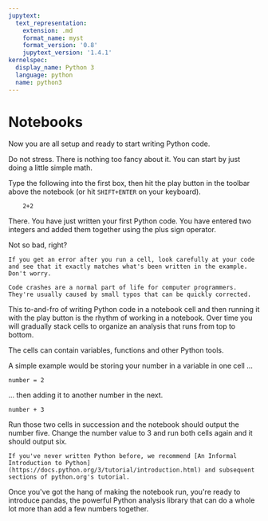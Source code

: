 ```yaml
---
jupytext:
  text_representation:
    extension: .md
    format_name: myst
    format_version: '0.8'
    jupytext_version: '1.4.1'
kernelspec:
  display_name: Python 3
  language: python
  name: python3
---
```

# Notebooks

Now you are all setup and ready to start writing Python code.

Do not stress. There is nothing too fancy about it. You can start by just doing a little simple math.

Type the following into the first box, then hit the play button in the toolbar above the notebook (or hit `SHIFT+ENTER` on your keyboard).

```{code-cell}
    2+2
```

There. You have just written your first Python code. You have entered two integers and added them together using the plus sign operator.

Not so bad, right?

```{note}
If you get an error after you run a cell, look carefully at your code and see that it exactly matches what's been written in the example. Don't worry.

Code crashes are a normal part of life for computer programmers. They're usually caused by small typos that can be quickly corrected.
```

This to-and-fro of writing Python code in a notebook cell and then running it with the play button is the rhythm of working in a notebook. Over time you will gradually stack cells to organize an analysis that runs from top to bottom.

The cells can contain variables, functions and other Python tools.

A simple example would be storing your number in a variable in one cell ...

```{code-cell}
number = 2
```

... then adding it to another number in the next.

```{code-cell}
number + 3
```

Run those two cells in succession and the notebook should output the number five. Change the number value to 3 and run both cells again and it should output six.

```{note}
If you've never written Python before, we recommend [An Informal Introduction to Python](https://docs.python.org/3/tutorial/introduction.html) and subsequent sections of python.org's tutorial.
```

Once you've got the hang of making the notebook run, you're ready to introduce pandas, the powerful Python analysis library that can do a whole lot more than add a few numbers together.
